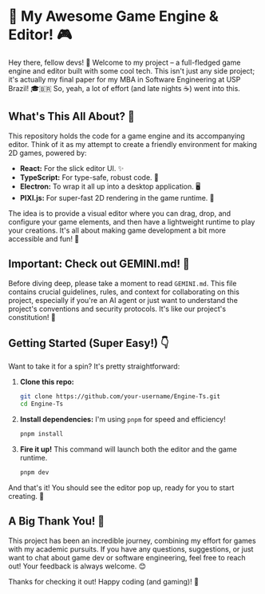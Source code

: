 # 🚀 My Awesome Game Engine & Editor! 🎮

Hey there, fellow devs! 👋 Welcome to my project – a full-fledged game engine and editor built with some cool tech. This isn't just any side project; it's actually my final paper for my MBA in Software Engineering at USP Brazil! 🎓🇧🇷 So, yeah, a lot of effort (and late nights ☕) went into this.

## What's This All About? 🤔

This repository holds the code for a game engine and its accompanying editor. Think of it as my attempt to create a friendly environment for making 2D games, powered by:

*   **React:** For the slick editor UI. ✨
*   **TypeScript:** For type-safe, robust code. 💪
*   **Electron:** To wrap it all up into a desktop application. 🖥️
*   **PIXI.js:** For super-fast 2D rendering in the game runtime. 🚀

The idea is to provide a visual editor where you can drag, drop, and configure your game elements, and then have a lightweight runtime to play your creations. It's all about making game development a bit more accessible and fun! 🎉

## Important: Check out GEMINI.md! 📄

Before diving deep, please take a moment to read `GEMINI.md`. This file contains crucial guidelines, rules, and context for collaborating on this project, especially if you're an AI agent or just want to understand the project's conventions and security protocols. It's like our project's constitution! 📜

## Getting Started (Super Easy!) 👇

Want to take it for a spin? It's pretty straightforward:

1.  **Clone this repo:**
    ```bash
    git clone https://github.com/your-username/Engine-Ts.git
    cd Engine-Ts
    ```
2.  **Install dependencies:** I'm using `pnpm` for speed and efficiency!
    ```bash
    pnpm install
    ```
3.  **Fire it up!** This command will launch both the editor and the game runtime.
    ```bash
    pnpm dev
    ```

And that's it! You should see the editor pop up, ready for you to start creating. 🎨

## A Big Thank You! 🙏

This project has been an incredible journey, combining my effort for games with my academic pursuits. If you have any questions, suggestions, or just want to chat about game dev or software engineering, feel free to reach out! Your feedback is always welcome. 😊

Thanks for checking it out! Happy coding (and gaming)! 👾